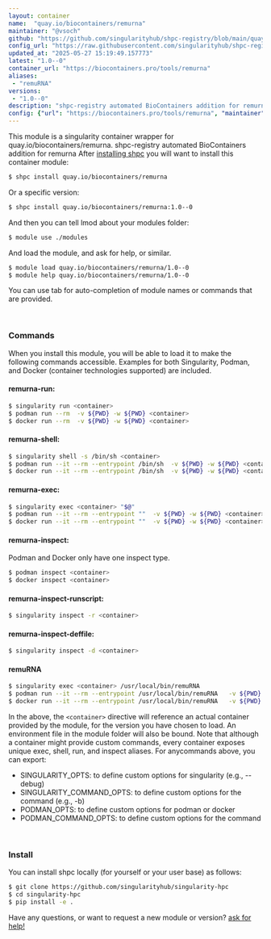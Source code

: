 ```yaml
---
layout: container
name:  "quay.io/biocontainers/remurna"
maintainer: "@vsoch"
github: "https://github.com/singularityhub/shpc-registry/blob/main/quay.io/biocontainers/remurna/container.yaml"
config_url: "https://raw.githubusercontent.com/singularityhub/shpc-registry/main/quay.io/biocontainers/remurna/container.yaml"
updated_at: "2025-05-27 15:19:49.157773"
latest: "1.0--0"
container_url: "https://biocontainers.pro/tools/remurna"
aliases:
 - "remuRNA"
versions:
 - "1.0--0"
description: "shpc-registry automated BioContainers addition for remurna"
config: {"url": "https://biocontainers.pro/tools/remurna", "maintainer": "@vsoch", "description": "shpc-registry automated BioContainers addition for remurna", "latest": {"1.0--0": "sha256:a3b90926ce6014f4aa879fa264f2802498f2cf34fda8473bc706d58219d0888c"}, "tags": {"1.0--0": "sha256:a3b90926ce6014f4aa879fa264f2802498f2cf34fda8473bc706d58219d0888c"}, "docker": "quay.io/biocontainers/remurna", "aliases": {"remuRNA": "/usr/local/bin/remuRNA"}}
---
```


This module is a singularity container wrapper for quay.io/biocontainers/remurna.
shpc-registry automated BioContainers addition for remurna
After [installing shpc](#install) you will want to install this container module:


```bash
$ shpc install quay.io/biocontainers/remurna
```

Or a specific version:

```bash
$ shpc install quay.io/biocontainers/remurna:1.0--0
```

And then you can tell lmod about your modules folder:

```bash
$ module use ./modules
```

And load the module, and ask for help, or similar.

```bash
$ module load quay.io/biocontainers/remurna/1.0--0
$ module help quay.io/biocontainers/remurna/1.0--0
```

You can use tab for auto-completion of module names or commands that are provided.

<br>

### Commands

When you install this module, you will be able to load it to make the following commands accessible.
Examples for both Singularity, Podman, and Docker (container technologies supported) are included.

#### remurna-run:

```bash
$ singularity run <container>
$ podman run --rm  -v ${PWD} -w ${PWD} <container>
$ docker run --rm  -v ${PWD} -w ${PWD} <container>
```

#### remurna-shell:

```bash
$ singularity shell -s /bin/sh <container>
$ podman run --it --rm --entrypoint /bin/sh  -v ${PWD} -w ${PWD} <container>
$ docker run --it --rm --entrypoint /bin/sh  -v ${PWD} -w ${PWD} <container>
```

#### remurna-exec:

```bash
$ singularity exec <container> "$@"
$ podman run --it --rm --entrypoint ""  -v ${PWD} -w ${PWD} <container> "$@"
$ docker run --it --rm --entrypoint ""  -v ${PWD} -w ${PWD} <container> "$@"
```

#### remurna-inspect:

Podman and Docker only have one inspect type.

```bash
$ podman inspect <container>
$ docker inspect <container>
```

#### remurna-inspect-runscript:

```bash
$ singularity inspect -r <container>
```

#### remurna-inspect-deffile:

```bash
$ singularity inspect -d <container>
```


#### remuRNA

```bash
$ singularity exec <container> /usr/local/bin/remuRNA
$ podman run --it --rm --entrypoint /usr/local/bin/remuRNA   -v ${PWD} -w ${PWD} <container> -c " $@"
$ docker run --it --rm --entrypoint /usr/local/bin/remuRNA   -v ${PWD} -w ${PWD} <container> -c " $@"
```



In the above, the `<container>` directive will reference an actual container provided
by the module, for the version you have chosen to load. An environment file in the
module folder will also be bound. Note that although a container
might provide custom commands, every container exposes unique exec, shell, run, and
inspect aliases. For anycommands above, you can export:

 - SINGULARITY_OPTS: to define custom options for singularity (e.g., --debug)
 - SINGULARITY_COMMAND_OPTS: to define custom options for the command (e.g., -b)
 - PODMAN_OPTS: to define custom options for podman or docker
 - PODMAN_COMMAND_OPTS: to define custom options for the command

<br>

### Install

You can install shpc locally (for yourself or your user base) as follows:

```bash
$ git clone https://github.com/singularityhub/singularity-hpc
$ cd singularity-hpc
$ pip install -e .
```

Have any questions, or want to request a new module or version? [ask for help!](https://github.com/singularityhub/singularity-hpc/issues)